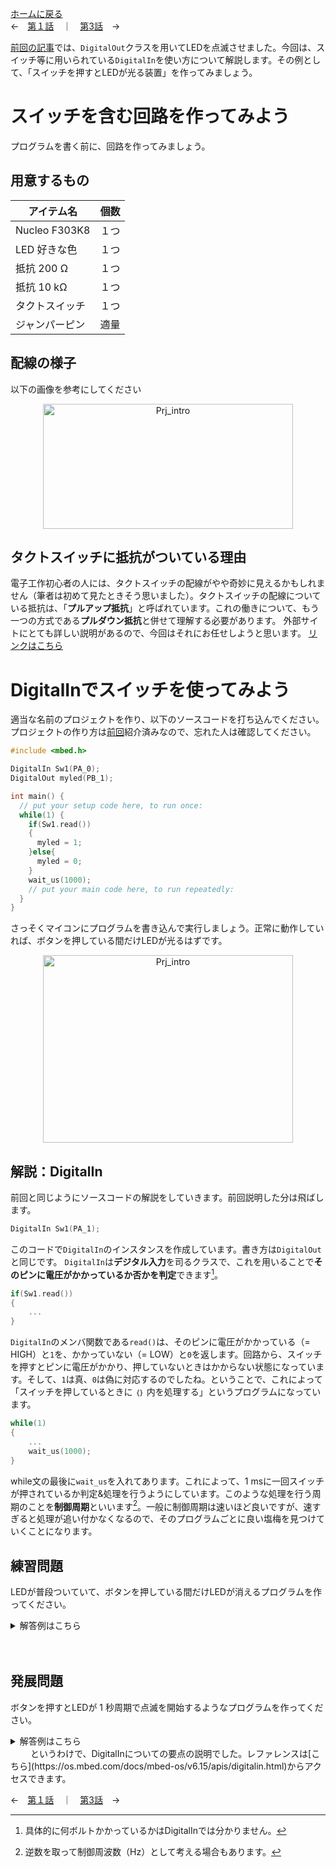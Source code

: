 [ホームに戻る](./index.md)  
←　[第１話](DigitalOut_explain.md)　｜　[第3話](DigitalIn_explain.md)　→

[前回の記事](DigitalOut_explain.md)では、`DigitalOut`クラスを用いてLEDを点滅させました。今回は、スイッチ等に用いられている`DigitalIn`を使い方について解説します。その例として、「スイッチを押すとLEDが光る装置」を作ってみましょう。

# スイッチを含む回路を作ってみよう
プログラムを書く前に、回路を作ってみましょう。
## 用意するもの
| アイテム名 | 個数 |
| ---- | ---- | 
| Nucleo F303K8 | １つ |
| LED 好きな色 | １つ |
| 抵抗 200 Ω | １つ |
| 抵抗 10 kΩ | １つ |
| タクトスイッチ | １つ |
| ジャンパーピン | 適量 |

## 配線の様子
以下の画像を参考にしてください

<div style="text-align: center;">
<image src = "./img/kairo.jpg" alt = "Prj_intro" title = "Prj_intro" width = "400" height = "200"/>
</div>


## タクトスイッチに抵抗がついている理由
電子工作初心者の人には、タクトスイッチの配線がやや奇妙に見えるかもしれません（筆者は初めて見たときそう思いました）。タクトスイッチの配線についている抵抗は、「**プルアップ抵抗**」と呼ばれています。これの働きについて、もう一つの方式である**プルダウン抵抗**と併せて理解する必要があります。
外部サイトにとても詳しい説明があるので、今回はそれにお任せしようと思います。
  [リンクはこちら](https://voltechno.com/blog/pullup-pulldown/)

# DigitalInでスイッチを使ってみよう
適当な名前のプロジェクトを作り、以下のソースコードを打ち込んでください。プロジェクトの作り方は[前回](DigitalOut_explain.md)紹介済みなので、忘れた人は確認してください。

``` cpp
#include <mbed.h>

DigitalIn Sw1(PA_0);
DigitalOut myled(PB_1);

int main() {
  // put your setup code here, to run once:
  while(1) {
    if(Sw1.read())
    {
      myled = 1;
    }else{
      myled = 0;
    }
    wait_us(1000);
    // put your main code here, to run repeatedly:
  }
}
```


さっそくマイコンにプログラムを書き込んで実行しましょう。正常に動作していれば、ボタンを押している間だけLEDが光るはずです。

<div style="text-align: center;">
<image src = "./img/testrun1.GIF" alt = "Prj_intro" title = "Prj_intro" width = "400" height = "300"/>
</div>

  
## 解説：DigitalIn
前回と同じようにソースコードの解説をしていきます。前回説明した分は飛ばします。

``` cpp
DigitalIn Sw1(PA_1);
```
このコードで`DigitalIn`のインスタンスを作成しています。書き方は`DigitalOut`と同じです。
`DigitalIn`は**デジタル入力**を司るクラスで、これを用いることで**そのピンに電圧がかかっているか否かを判定**できます[^1]。

``` cpp
if(Sw1.read())
{
    ...
}
```

`DigitalIn`のメンバ関数である`read()`は、そのピンに電圧がかかっている（= HIGH）と`1`を、かかっていない（= LOW）と`0`を返します。回路から、スイッチを押すとピンに電圧がかかり、押していないときはかからない状態になっています。そして、`1`は真、`0`は偽に対応するのでしたね。ということで、これによって「スイッチを押しているときに `｛｝` 内を処理する」というプログラムになっています。

``` cpp
while(1)
{
    ...
    wait_us(1000);
}
```
while文の最後に`wait_us`を入れてあります。これによって、1 msに一回スイッチが押されているか判定&処理を行うようにしています。このような処理を行う周期のことを**制御周期**といいます[^2]。一般に制御周期は速いほど良いですが、速すぎると処理が追い付かなくなるので、そのプログラムごとに良い塩梅を見つけていくことになります。

## 練習問題
LEDが普段ついていて、ボタンを押している間だけLEDが消えるプログラムを作ってください。

<details>
<summary>解答例はこちら</summary>

``` cpp
#include <mbed.h>

DigitalIn Sw1(PA_0);
DigitalOut myled(PB_1);

int main() {
  // put your setup code here, to run once:
  while(1) {
    if(!Sw1.read())
    {
      myled = 1;
    }else{
      myled = 0;
    }
    wait_us(1000);
    // put your main code here, to run repeatedly:
  }
}
```

先ほどの例の`if`文の真偽を反転させれば良いでしょう。

</details>

　　
## 発展問題
ボタンを押すとLEDが 1 秒周期で点滅を開始するようなプログラムを作ってください。

<details><summary>解答例はこちら</summary>

``` cpp
#include <mbed.h>

DigitalIn Sw1(PA_0);
DigitalOut myled(PB_1);

int main() {
  // put your setup code here, to run once:
  myled = 0;
  while(!Sw1.read()){};

  while(1) {
    myled = 1;
    wait_us(500000);
    myled = 0;
    wait_us(500000);
    // put your main code here, to run repeatedly:
  }
}
```

「スイッチが押されていない」という条件での無限ループを点滅の処理の前にはさめば、スイッチが押されるまで待機させることができます。

</details>
　　
というわけで、DigitalInについての要点の説明でした。レファレンスは[こちら](https://os.mbed.com/docs/mbed-os/v6.15/apis/digitalin.html)からアクセスできます。

←　[第１話](DigitalOut_explain.md)　｜　[第3話](DigitalIn_explain.md)　→

[^1]: 具体的に何ボルトかかっているかはDigitalInでは分かりません。
[^2]: 逆数を取って制御周波数（Hz）として考える場合もあります。